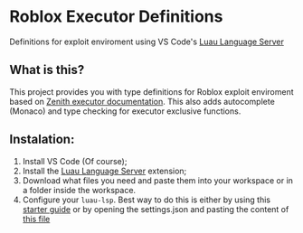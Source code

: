 # Roblox Executor Definitions
Definitions for exploit enviroment using VS Code's [Luau Language Server](https://marketplace.visualstudio.com/items?itemName=JohnnyMorganz.luau-lsp)

## What is this?
This project provides you with type definitions for Roblox exploit enviroment based on [Zenith executor documentation](https://docs.zenith.win/). This also adds autocomplete (Monaco) and type checking for executor exclusive functions.

## Instalation:
1) Install VS Code (Of course);
2) Install the [Luau Language Server](https://marketplace.visualstudio.com/items?itemName=JohnnyMorganz.luau-lsp) extension;
3) Download what files you need and paste them into your workspace or in a folder inside the workspace.
4) Configure your `luau-lsp`. Best way to do this is either by using this [starter guide](https://github.com/JohnnyMorganz/luau-lsp/blob/main/editors/README.md) or by opening the settings.json and pasting the content of [this file](main/settings_addon.json)
